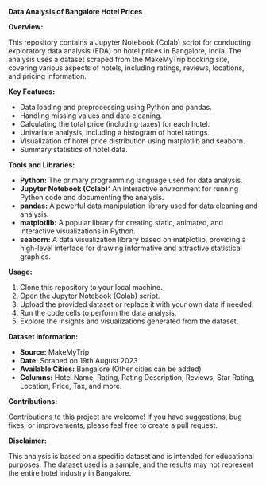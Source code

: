
**Data Analysis of Bangalore Hotel Prices**

**Overview:**

This repository contains a Jupyter Notebook (Colab) script for conducting exploratory data analysis (EDA) on hotel prices in Bangalore, India. The analysis uses a dataset scraped from the MakeMyTrip booking site, covering various aspects of hotels, including ratings, reviews, locations, and pricing information.

**Key Features:**

- Data loading and preprocessing using Python and pandas.
- Handling missing values and data cleaning.
- Calculating the total price (including taxes) for each hotel.
- Univariate analysis, including a histogram of hotel ratings.
- Visualization of hotel price distribution using matplotlib and seaborn.
- Summary statistics of hotel data.

**Tools and Libraries:**

- **Python:** The primary programming language used for data analysis.
- **Jupyter Notebook (Colab):** An interactive environment for running Python code and documenting the analysis.
- **pandas:** A powerful data manipulation library used for data cleaning and analysis.
- **matplotlib:** A popular library for creating static, animated, and interactive visualizations in Python.
- **seaborn:** A data visualization library based on matplotlib, providing a high-level interface for drawing informative and attractive statistical graphics.

**Usage:**

1. Clone this repository to your local machine.
2. Open the Jupyter Notebook (Colab) script.
3. Upload the provided dataset or replace it with your own data if needed.
4. Run the code cells to perform the data analysis.
5. Explore the insights and visualizations generated from the dataset.

**Dataset Information:**

- **Source:** MakeMyTrip
- **Date:** Scraped on 19th August 2023
- **Available Cities:** Bangalore (Other cities can be added)
- **Columns:** Hotel Name, Rating, Rating Description, Reviews, Star Rating, Location, Price, Tax, and more.

**Contributions:**

Contributions to this project are welcome! If you have suggestions, bug fixes, or improvements, please feel free to create a pull request.


**Disclaimer:**

This analysis is based on a specific dataset and is intended for educational purposes. The dataset used is a sample, and the results may not represent the entire hotel industry in Bangalore.

